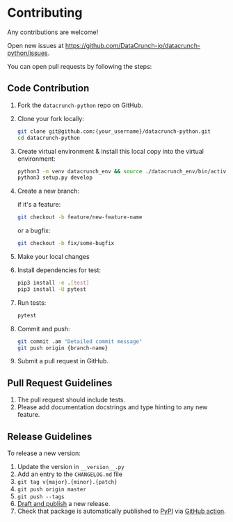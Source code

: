 # Contributing

Any contributions are welcome!

Open new issues at https://github.com/DataCrunch-io/datacrunch-python/issues.

You can open pull requests by following the steps:

## Code Contribution

1. Fork the `datacrunch-python` repo on GitHub.

2. Clone your fork locally:

   ```bash
   git clone git@github.com:{your_username}/datacrunch-python.git
   cd datacrunch-python
   ```

3. Create virtual environment & install this local copy into the virtual environment:

   ```bash
   python3 -m venv datacrunch_env && source ./datacrunch_env/bin/activate
   python3 setup.py develop
   ```

4. Create a new branch:

   if it's a feature:

   ```bash
   git checkout -b feature/new-feature-name
   ```

   or a bugfix:

   ```bash
   git checkout -b fix/some-bugfix
   ```

5. Make your local changes

6. Install dependencies for test:

   ```bash
   pip3 install -e .[test]
   pip3 install -U pytest
   ```

7. Run tests:

   ```bash
   pytest
   ```

8. Commit and push:

   ```bash
   git commit .am "Detailed commit message"
   git push origin {branch-name}
   ```

9. Submit a pull request in GitHub.

## Pull Request Guidelines

1. The pull request should include tests.
2. Please add documentation docstrings and type hinting to any new feature.

## Release Guidelines

To release a new version:

1. Update the version in `__version__.py`
2. Add an entry to the `CHANGELOG.md` file
3. `git tag v{major}.{minor}.{patch}`
4. `git push origin master`
5. `git push --tags`
6. [Draft and publish](https://github.com/DataCrunch-io/datacrunch-python/releases) a new release.
7. Check that package is automatically published to [PyPI](https://pypi.org/project/datacrunch/) via [GitHub action](https://github.com/DataCrunch-io/datacrunch-python/actions/workflows/publish_package.yml).
